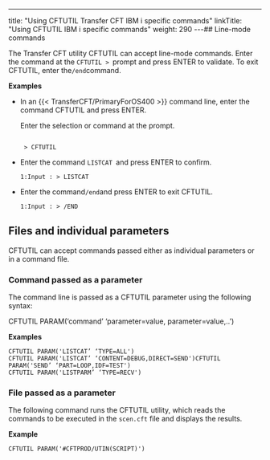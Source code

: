 ---
title: "Using CFTUTIL Transfer CFT IBM i specific commands"
linkTitle: "Using CFTUTIL IBM i specific commands"
weight: 290
---## Line-mode commands

The Transfer CFT utility CFTUTIL can accept line-mode commands. Enter the command at the `CFTUTIL > `prompt and press ENTER to validate. To exit CFTUTIL, enter the` /end `command.

****Examples****

- In an {{< TransferCFT/PrimaryForOS400 >}} command line, enter the command CFTUTIL and press ENTER.

    Enter the selection or command at the prompt.

    ```

     > CFTUTIL
    ```

- Enter the command `LISTCAT `and press ENTER to confirm.
    ```
    1:Input : > LISTCAT
    ```

- Enter the command` /end `and press ENTER to exit CFTUTIL.
    ```
    1:Input : > /END
    ```

## Files and individual parameters

CFTUTIL can accept commands passed either as individual parameters or in a command file.

### Command passed as a parameter

The command line is passed as a CFTUTIL parameter using the following syntax:

CFTUTIL PARAM(‘command’ ‘parameter=value, parameter=value,..’)

******Examples******

```
CFTUTIL PARAM('LISTCAT’ ‘TYPE=ALL')
CFTUTIL PARAM('LISTCAT’ ‘CONTENT=DEBUG,DIRECT=SEND')CFTUTIL PARAM('SEND’ ‘PART=LOOP,IDF=TEST')
CFTUTIL PARAM('LISTPARM’ ‘TYPE=RECV')
```

### File passed as a parameter

The following command runs the CFTUTIL utility, which reads the commands to be executed in the `scen.cft` file and displays the results.

****Example****

```
CFTUTIL PARAM('#CFTPROD/UTIN(SCRIPT)')
```
